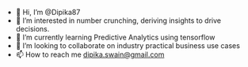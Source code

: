- 👋 Hi, I’m @Dipika87
- 👀 I’m interested in number crunching, deriving insights to drive decisions.
- 🌱 I’m currently learning Predictive Analytics using tensorflow
- 💞️ I’m looking to collaborate on industry practical business use cases 
- 📫 How to reach me dipika.swain@gmail.com

<!---
Dipika87/Dipika87 is a ✨ special ✨ repository because its `README.md` (this file) appears on your GitHub profile.
You can click the Preview link to take a look at your changes.
--->
